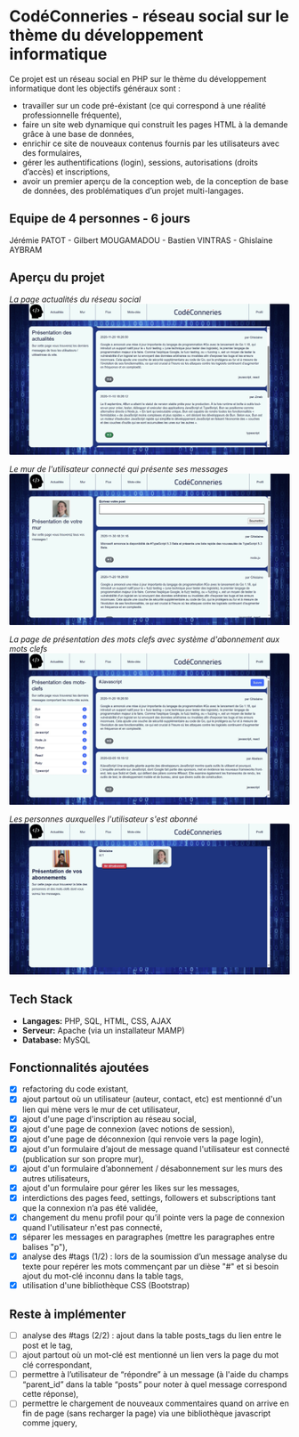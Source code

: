 # CodéConneries - réseau social sur le thème du développement informatique

Ce projet est un réseau social en PHP sur le thème du développement informatique dont les objectifs généraux sont : 
- travailler sur un code pré-éxistant (ce qui correspond à une réalité professionnelle fréquente),
- faire un site web dynamique qui construit les pages HTML à la demande grâce à une base de données,
- enrichir ce site de nouveaux contenus fournis par les utilisateurs avec des formulaires,
- gérer les authentifications (login), sessions, autorisations (droits d’accès) et inscriptions,
- avoir un premier aperçu de la conception web, de la conception de base de données, des problématiques d’un projet multi-langages.

## Equipe de 4 personnes - 6 jours

Jérémie PATOT - Gilbert MOUGAMADOU - Bastien VINTRAS - Ghislaine AYBRAM

## Aperçu du projet

*La page actualités du réseau social*
![App Screenshot](/screen/res_soc_actualites.jpg)

*Le mur de l'utilisateur connecté qui présente ses messages*
![App Screenshot](/screen/res_soc_mur_utilisateur.jpg)

*La page de présentation des mots clefs avec système d'abonnement aux mots clefs*
![App Screenshot](/screen/res_soc_mots_clefs.jpg)

*Les personnes auxquelles l'utilisateur s'est abonné*
![App Screenshot](/screen/res_soc_abonnements.jpg)

## Tech Stack

- **Langages:** PHP, SQL, HTML, CSS, AJAX
- **Serveur:** Apache (via un installateur MAMP)
- **Database:** MySQL

## Fonctionnalités ajoutées

- [x] refactoring du code existant,
- [x] ajout partout où un utilisateur (auteur, contact, etc) est mentionné d'un lien qui mène vers le mur de cet utilisateur,
- [x] ajout d'une page d'inscription au réseau social,
- [x] ajout d'une page de connexion (avec notions de session),
- [x] ajout d'une page de déconnexion (qui renvoie vers la page login),
- [x] ajout d'un formulaire d’ajout de message quand l'utilisateur est connecté (publication sur son propre mur),
- [x] ajout d'un formulaire d’abonnement / désabonnement sur les murs des autres utilisateurs,
- [x] ajout d'un formulaire pour gérer les likes sur les messages,
- [x] interdictions des pages feed, settings, followers et subscriptions tant que la connexion n’a pas été validée,
- [x] changement du menu profil pour qu’il pointe vers la page de connexion quand l'utilisateur n'est pas connecté,
- [x] séparer les messages en paragraphes (mettre les paragraphes entre balises "p"),
- [x] analyse des #tags (1/2) : lors de la soumission d’un message analyse du texte pour repérer les mots commençant par un dièse "#" et si besoin ajout du mot-clé inconnu dans la table tags,
- [x] utilisation d'une bibliothèque CSS (Bootstrap)

## Reste à implémenter

- [ ] analyse des #tags (2/2) : ajout dans la table posts_tags du lien entre le post et le tag,
- [ ] ajout partout où un mot-clé est mentionné un lien vers la page du mot clé correspondant,
- [ ] permettre à l’utilisateur de “répondre” à un message (à l'aide du champs “parent_id” dans la table “posts” pour noter à quel message correspond cette réponse),
- [ ] permettre le chargement de nouveaux commentaires quand on arrive en fin de page (sans recharger la page) via une bibliothèque javascript comme jquery,
